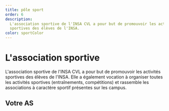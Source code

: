 ```yaml
---
title: pôle sport
order: 6
description:
  L'association sportive de l'INSA CVL a pour but de promouvoir les activités
  sportives des élèves de l'INSA.
color: sportColor
---
```


# L'association sportive

<campus-center>
  <campus-responsive-image
    folder-name="federation/sport"
    name="logo.png"
    max-width="200"></campus-responsive-image>
</campus-center>

L'association sportive de l'INSA CVL a pour but de promouvoir les activités
sportives des élèves de l'INSA. Elle a également vocation à organiser toutes les
activités sportives (entraînements, compétitions) et rassemble les associations
à caractère sportif présentes sur les campus.

## Votre AS

<campus-center>
  <campus-responsive-image
    folder-name="federation/sport"
    name="crew.jpg"
    max-width="800"></campus-responsive-image>
</campus-center>
